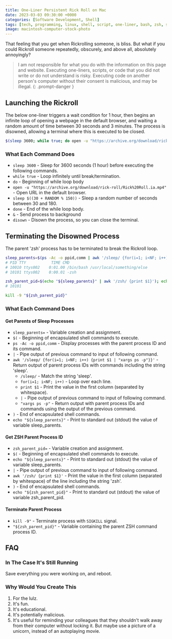 ```yaml
---
title: One-Liner Persistent Rick Roll on Mac
date: 2023-03-03 09:30:00 +0000
categories: [Software Development, Shell]
tags: [tech, programming, linux, shell, script, one-liner, bash, zsh, sh, rickroll, rick, roll, apple, mac, macos]
image: macintosh-computer-stock-photo
---
```


That feeling that you get when Rickrolling someone, is bliss.  But what if you could Rickroll someone repeatedly, obscurely, and above all, absolutely annoyingly?

> I am not responsible for what you do with the information on this page and website.  Executing one-liners, scripts, or code that you did not write or do not understand is risky.  Executing code on another person's computer without their consent is malicious, and may be illegal.
{: .prompt-danger }

## Launching the Rickroll

The below one-liner triggers a wait condition for 1 hour, then begins an infinite loop of opening a webpage in the default browser, and waiting a random amount of time between 30 seconds and 3 minutes.  The process is disowned, allowing a terminal where this is executed to be closed.

```bash
$(sleep 3600; while true; do open -u "https://archive.org/download/rick-roll/Rick%20Roll.ia.mp4"; sleep $((30 + RANDOM % 150)); done) & disown
```

### What Each Command Does

* `sleep 3600` - Sleep for 3600 seconds (1 hour) before executing the following commands.
* `while true` - Loop infinitely until break/termination.
* `do` - Beginning of while loop body
* `open -u "https://archive.org/download/rick-roll/Rick%20Roll.ia.mp4"` - Open URL in the default browser.
* `sleep $((30 + RANDOM % 150))` - Sleep a random number of seconds between 30 and 180.
* `done` - End of the while loop body.
* `&` - Send process to background
* `disown` - Disown the process, so you can close the terminal.

## Terminating the Disowned Process

The parent 'zsh' process has to be terminated to break the Rickroll loop.

```bash
sleep_parents=$(ps -Ac -o ppid,comm | awk '/sleep/ {for(i=1; i<NF; i++) {print $1 | "xargs ps -p"}}'); echo "${sleep_parents}"
# PID TTY           TIME CMD
# 10010 ttys002    0:01.00 /bin/bash /usr/local/something/else
# 10101 ttys002    0:00.01 -zsh

zsh_parent_pid=$(echo "${sleep_parents}" | awk '/zsh/ {print $1}'); echo "${zsh_parent_pid}"
# 10101

kill -9 "${zsh_parent_pid}"
```

### What Each Command Does

#### Get Parents of Sleep Processes

* `sleep_parents=` - Variable creation and assignment.
* `$(` - Beginning of encapsulated shell commands to execute.
* `ps -Ac -o ppid,comm` - Display processes with the parent process ID and its command.
* `|` - Pipe output of previous command to input of following command.
* `awk '/sleep/ {for(i=1; i<NF; i++) {print $1 | "xargs ps -p"}}'` - Return output of parent process IDs with commands including the string 'sleep'.
  * `/sleep/` - Match the string 'sleep'.
  * `for(i=1; i<NF; i++)` - Loop over each line.
  * `print $1` - Print the value in the first column (separated by whitespace).
  * `|` - Pipe output of previous command to input of following command.
  * `"xargs ps -p"` - Return output with parent process IDs and commands using the output of the previous command.
* `)` - End of encapsulated shell commands.
* `echo "${sleep_parents}"` - Print to standard out (stdout) the value of variable sleep_parents.

#### Get ZSH Parent Process ID

* `zsh_parent_pid=` - Variable creation and assignment.
* `$(` - Beginning of encapsulated shell commands to execute.
* `echo "${sleep_parents}"` - Print to standard out (stdout) the value of variable sleep_parents.
* `|` - Pipe output of previous command to input of following command.
* `awk '/zsh/ {print $1}'` - Print the value in the first column (separated by whitespace) of the line including the string 'zsh'.
* `)` - End of encapsulated shell commands.
* `echo "${zsh_parent_pid}"` - Print to standard out (stdout) the value of variable zsh_parent_pid.

#### Terminate Parent Process

* `kill -9"` - Terminate process with `SIGKILL` signal.
* `"${zsh_parent_pid}"` - Variable containing the parent ZSH command process ID.

## FAQ

### In The Case It's Still Running

Save everything you were working on, and reboot.

### Why Would You Create This

1. For the lulz.
2. It's fun.
3. It's educational.
4. It's potentially malicious.
5. It's useful for reminding your colleagues that they shouldn't walk away from their computer without locking it.  But maybe use a picture of a unicorn, instead of an autoplaying movie.
